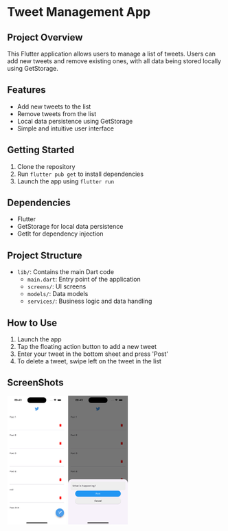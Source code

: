 # Tweet Management App

## Project Overview

This Flutter application allows users to manage a list of tweets. Users can add new tweets and remove existing ones,
with all data being stored locally using GetStorage.

## Features

- Add new tweets to the list
- Remove tweets from the list
- Local data persistence using GetStorage
- Simple and intuitive user interface

## Getting Started

1. Clone the repository
2. Run `flutter pub get` to install dependencies
3. Launch the app using `flutter run`

## Dependencies

- Flutter
- GetStorage for local data persistence
- GetIt for dependency injection

## Project Structure

- `lib/`: Contains the main Dart code
    - `main.dart`: Entry point of the application
    - `screens/`: UI screens
    - `models/`: Data models
    - `services/`: Business logic and data handling

## How to Use

1. Launch the app
2. Tap the floating action button to add a new tweet
3. Enter your tweet in the bottom sheet and press 'Post'
4. To delete a tweet, swipe left on the tweet in the list

## ScreenShots

<img src="assets/screenshots/img.png" height="300">
<img src="assets/screenshots/img_1.png" height="300">